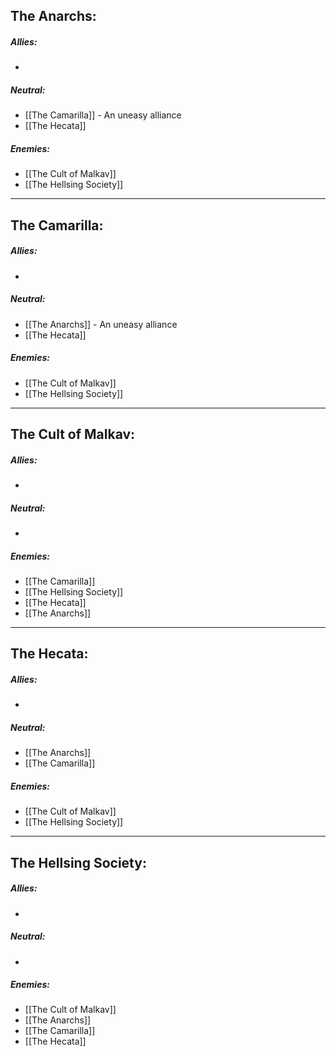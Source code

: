 ## The Anarchs:
##### Allies:
* 
##### Neutral:
* [[The Camarilla]] - An uneasy alliance
* [[The Hecata]]
##### Enemies:
* [[The Cult of Malkav]]
* [[The Hellsing Society]]

---
## The Camarilla:
##### Allies:
* 
##### Neutral:
* [[The Anarchs]] - An uneasy alliance
* [[The Hecata]]
##### Enemies:
* [[The Cult of Malkav]]
* [[The Hellsing Society]]

---
## The Cult of Malkav:
##### Allies:
* 
##### Neutral:
* 
##### Enemies:
* [[The Camarilla]]
* [[The Hellsing Society]]
* [[The Hecata]]
* [[The Anarchs]]

---
## The Hecata:
##### Allies:
* 
##### Neutral:
* [[The Anarchs]]
* [[The Camarilla]]
##### Enemies:
* [[The Cult of Malkav]]
* [[The Hellsing Society]]

---
## The Hellsing Society:
##### Allies:
* 
##### Neutral:
* 
##### Enemies:
* [[The Cult of Malkav]]
* [[The Anarchs]]
* [[The Camarilla]]
* [[The Hecata]]
